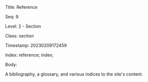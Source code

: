 Title:  Reference

Seq:    9

Level:  2 - Section

Class:  section

Timestamp: 20230209172459

Index:  reference; index; 

Body:

A bibliography, a glossary, and various indices to the site's content.

